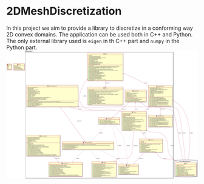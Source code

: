 # 2DMeshDiscretization
In this project we aim to provide a library to discretize in a conforming way 2D convex domains. The application can be used both in C++ and Python.
The only external library used is `eigen` in th C++ part and `numpy` in the Python part.
![UML](https://github.com/17IMMANUEL17/2DMeshDiscretization/blob/main/Images/UML/UML_IMAGE_PROJECT.svg)
